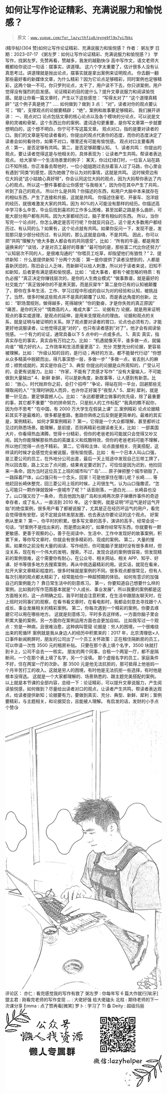 # 如何让写作论证精彩、充满说服力和愉悦感？

> 原文：[`www.yuque.com/for_lazy/thfiu8/eyng9fl9x7yi7bkc`](https://www.yuque.com/for_lazy/thfiu8/eyng9fl9x7yi7bkc)

<ne-h2 id="fb1d18ee" data-lake-id="fb1d18ee"><ne-heading-ext><ne-heading-anchor></ne-heading-anchor><ne-heading-fold></ne-heading-fold></ne-heading-ext><ne-heading-content><ne-text id="ucae61928">(精华帖)(304 赞)如何让写作论证精彩、充满说服力和愉悦感？</ne-text></ne-heading-content></ne-h2> <ne-p id="ua49da4a7" data-lake-id="ua49da4a7"><ne-text id="u18e2ff1e">作者： 粥左罗</ne-text></ne-p> <ne-p id="ucf8bd889" data-lake-id="ucf8bd889"><ne-text id="ucd0ccfe1">日期：2023-07-17</ne-text></ne-p> <ne-p id="ud1a0d590" data-lake-id="ud1a0d590"><ne-text id="u48aa3972">《粥左罗：如何让写作论证精彩、充满说服力和愉悦感？》</ne-text></ne-p> <ne-p id="u32a61da3" data-lake-id="u32a61da3"><ne-text id="u61318c27">学写作，找粥左罗。先赞再看，赞越多，我发的越勤快😘</ne-text></ne-p> <ne-p id="uff8954e7" data-lake-id="uff8954e7"><ne-text id="ue8a0a42c">高中写作文，语文老师大概都给你说过一句话：摆事实，讲道理。</ne-text></ne-p> <ne-p id="uec0f127e" data-lake-id="uec0f127e"><ne-text id="u527928bc">这六个字太重要了，估计很多人没有认真思考过。讲道理就是抛出论点，摆事实就是拿出案例来证明观点。</ne-text></ne-p> <ne-p id="u2aa67583" data-lake-id="u2aa67583"><ne-text id="ua6dc567a">你去翻一翻那些最好看的新媒体文章，为什么精彩？因为它论点足够精彩，同时案例也足够精彩，这两个缺一不可。你只罗列论点，太干了，用户读不下去，你只讲案例，用户觉得没有强烈的启发感。</ne-text></ne-p> <ne-p id="u7fb2e877" data-lake-id="u7fb2e877"><ne-text id="ue4b7bcc1">论证精彩的目的是什么？提升文章说服力和阅读愉悦感。就是让你看一篇文章时，产生以下这些感觉：</ne-text></ne-p> <ne-p id="ud6075ed8" data-lake-id="ud6075ed8"><ne-text id="uf9f28de8">“写得太对了”</ne-text></ne-p> <ne-p id="uc071cb92" data-lake-id="uc071cb92"><ne-text id="ucc337108">“这个道理真精辟”</ne-text></ne-p> <ne-p id="ub6a42371" data-lake-id="ub6a42371"><ne-text id="ua03f161c">“这个例子真是绝了”</ne-text></ne-p> <ne-p id="ucc82b8fa" data-lake-id="ucc82b8fa"><ne-text id="ub0cc00f6">.....</ne-text></ne-p> <ne-p id="u9db208ef" data-lake-id="u9db208ef"><ne-text id="u3fb63d8a">如何做到？做到 3 点：</ne-text></ne-p> <ne-p id="u07cd8fc3" data-lake-id="u07cd8fc3"><ne-text id="u154e80ac">“对”，读者对你的观点要认可；</ne-text> <ne-text id="u1d040d48">“精”，支撑观点的论据要精辟；</ne-text> <ne-text id="u057ad521">“绝”，案例和故事要足够精彩。</ne-text></ne-p> <ne-p id="u1d527e1a" data-lake-id="u1d527e1a"><ne-text id="ufa9256e7">我们展开讲讲：</ne-text></ne-p> <ne-p id="u7bcb735e" data-lake-id="u7bcb735e"><ne-text id="u596e0166">一、观点对口</ne-text></ne-p> <ne-p id="u5b310288" data-lake-id="u5b310288"><ne-text id="ud4b6beb6">论点包括文章的核心论点以及各个模块的分论点，可以说是文章的灵魂和骨架，这个东西比你的案例、遣词造句更重要，是你写文章第一步就要想明白的，这个想不明白，你宁可不写这篇文章。</ne-text></ne-p> <ne-p id="u0bd8a99f" data-lake-id="u0bd8a99f"><ne-text id="u295265ad">观点对口，指的是要对读者的口。我们的文章是写给读者看的，你提出的观点代表你的态度，而你的态度决定了读者会如何看待你，如果不对口，哪里还有可能有愉悦感。</ne-text></ne-p> <ne-p id="u43aa9007" data-lake-id="u43aa9007"><ne-text id="u9e3ffb60">观点对口主要看两点：第一，是否足够有共鸣。第二，是否足够颠覆认知。</ne-text></ne-p> <ne-p id="u8b8d265a" data-lake-id="u8b8d265a"><ne-text id="uf7615963">1、读者共鸣：</ne-text></ne-p> <ne-p id="ufa7545aa" data-lake-id="ufa7545aa"><ne-text id="ud733d599">你提出的观点，要让读者觉得这是与他相关的，具体表现为：让读者产生共鸣，帮读者表达观点。</ne-text></ne-p> <ne-p id="uc194921a" data-lake-id="uc194921a"><ne-text id="uafc3c278">给大家举一个生活场景里的例子：</ne-text></ne-p> <ne-p id="ucdf582d1" data-lake-id="ucdf582d1"><ne-text id="u2950bd61">某天，你过红绿灯时，一位盲人站在路口不知所措，你正准备去帮他时，一位小姐姐跑过去扶着盲人过了马路，你心里会有遇到“同类”的感觉，因为她做了你认为对的事情，这就是共鸣。</ne-text></ne-p> <ne-p id="uebaafa62" data-lake-id="uebaafa62"><ne-text id="uc707992c">这时候旁边有位大妈说“这小姑娘心真好呀”，你会认同这位大妈的观点，因为大妈帮你表达了内心的观点。所以这一整件事都会让你感觉“与我相关”，因为你在其中产生了共鸣，听到了自己的观点。</ne-text></ne-p> <ne-p id="u0c11ed79" data-lake-id="u0c11ed79"><ne-text id="u086480af">所以什么是共鸣？你描述的东西，和用户大脑中本来就存在的相似东西，产生了连接和共振，这就是共鸣。</ne-text></ne-p> <ne-p id="u23d14b24" data-lake-id="u23d14b24"><ne-text id="uc427e0cc">你描述住豪宅、开豪车、泡洋妞的经历，就很难激发大家的共鸣，因为 80%的人可能没有那样的经历。你描述高中学习多么辛苦，毕业后找到喜欢的工作多么困难，甚至加薪之路是多么曲折，可能大部分用户都有共鸣，因为大家都经历过，脑子里有相似的东西。</ne-text></ne-p> <ne-p id="u66436ae8" data-lake-id="u66436ae8"><ne-text id="u9a697daa">所以，当你写完一个论点时，你怎么确定是否可行呢？你就反问自己，这个是大多数用户都经历过、有认同的么？如果有，这个论点就有共鸣。如果你反问一下，发现不是，发现那只是少部分经历过、有认同的，那么这就是自嗨，不是共鸣。</ne-text></ne-p> <ne-p id="u4ffed350" data-lake-id="u4ffed350"><ne-text id="u920a6059">因此，你可以把“共鸣”理解为“绝大多数人都会有的共同感受”。比如：</ne-text></ne-p> <ne-p id="uffc94287" data-lake-id="uffc94287"><ne-text id="u982cfde3">“所有的牛逼，都是用苦逼换来的”</ne-text> <ne-text id="u8ae6a590">“谈钱，才是对员工最好的尊重”</ne-text> <ne-text id="uffedd579">“最可怕的是，那些富二代比你还努力”</ne-text> <ne-text id="u5206d66a">“认知层次不同的人，是很难沟通的”</ne-text> <ne-text id="ucf4bb9f2">“你喂员工吃草，却指望他们有狼性？”</ne-text></ne-p> <ne-p id="uf50f300f" data-lake-id="uf50f300f"><ne-text id="uc66465d1">2、提供新知：</ne-text></ne-p> <ne-p id="ub9386fab" data-lake-id="ub9386fab"><ne-text id="uacd39aa0">什么是提供新知？分两个方面：</ne-text></ne-p> <ne-p id="u7ce95be7" data-lake-id="u7ce95be7"><ne-text id="u893761b8">第一是你提供了读者没想到的，人都是喜新厌旧的，陈旧会让人乏味，而新鲜可以给人刺激，所以对于读者来说，旧知不如新知，后者更有满足感和愉悦感。比如：</ne-text></ne-p> <ne-p id="u3825cfee" data-lake-id="u3825cfee"><ne-text id="ue083ccb5">“成大事者，都有个被忽略的特质：有仇必报”</ne-text> <ne-text id="u77bc9161">“真正决定你赚钱层次的，是你的人生商业模式”</ne-text> <ne-text id="ub0c441e1">“做事靠谱，就是最好的社交能力”</ne-text> <ne-text id="u02bd74cd">“真正毁掉你的不是黑天鹅，而是灰犀牛”</ne-text></ne-p> <ne-p id="u182de7bd" data-lake-id="u182de7bd"><ne-text id="u92449d6f">第二是你已有的认知被颠覆了，即你在多年生活、工作、学习过程中形成的自以为对的经验和认知，被挑战了。当然，很多时候这些观点并不是真的颠覆了认知，而是表达角度的创新。比如：</ne-text></ne-p> <ne-p id="u02532a9d" data-lake-id="u02532a9d"><ne-text id="u7f3fcb12">“职场潜规则，做得越多，死得越快”</ne-text> <ne-text id="u99da7482">“你的勤奋，才是你失败的真正原因”</ne-text> <ne-text id="uf43e1d2e">“痛苦，是你的天分”</ne-text> <ne-text id="uabd8fe9d">“情商高的人，难成大事”</ne-text></ne-p> <ne-p id="u58f0c44e" data-lake-id="u58f0c44e"><ne-text id="udb2ebb19">二、论据有力</ne-text></ne-p> <ne-p id="u1f995aa7" data-lake-id="u1f995aa7"><ne-text id="u4bbc5300">论据，就是用来证明观点的事实或道理，是观点的延伸，是用来支撑观点的理由。</ne-text></ne-p> <ne-p id="u3f47bebb" data-lake-id="u3f47bebb"><ne-text id="u39add1d0">论据和观点的关系，就是证明与被证明的关系。除了观点要对读者的胃口，论点也必须有力，才能更好地说服读者，让他觉得这是“对的”，也只有读者感到“对了”，他才会有阅读愉悦感。</ne-text></ne-p> <ne-p id="ubadd4ecc" data-lake-id="ubadd4ecc"><ne-text id="u581600e3">一个有力的论证，通常具备以下 5 点中的一点或多点。</ne-text></ne-p> <ne-p id="u2d6c02c0" data-lake-id="u2d6c02c0"><ne-text id="u290f617f">1、真实</ne-text></ne-p> <ne-p id="udd2bfdab" data-lake-id="udd2bfdab"><ne-text id="u4cf2d853">真实，指真实存在的事实，真实自有万钧之力。比如：</ne-text></ne-p> <ne-p id="ufb90aa87" data-lake-id="ufb90aa87"><ne-text id="u97a141f8">“机遇就像天平，谁多做一点，就偏向谁”</ne-text></ne-p> <ne-p id="uaf9f9842" data-lake-id="uaf9f9842"><ne-text id="u91adbfa8">“精力好的人，工作效率和生活质量更高”</ne-text></ne-p> <ne-p id="u3242026f" data-lake-id="u3242026f"><ne-text id="u6078a101">2、充分</ne-text></ne-p> <ne-p id="u3f6a7531" data-lake-id="u3f6a7531"><ne-text id="ud6d1b073">完整充分的论据，更容易被理解。比如：</ne-text></ne-p> <ne-p id="uac5d87be" data-lake-id="uac5d87be"><ne-text id="u1a1db31d">“升级认知的目的，是行动；再好的方法，都不能替代行动”</ne-text> <ne-text id="uaf93cf03">“你想从众多精英中脱颖而出，得凡事深想一层，多做一步”</ne-text> <ne-text id="u25d6e53d">“多做一点，省去别人的麻烦；顺势成就的，其实是你自己”</ne-text></ne-p> <ne-p id="ubfe49f7d" data-lake-id="ubfe49f7d"><ne-text id="ucca11213">3、典型</ne-text></ne-p> <ne-p id="u439b9e64" data-lake-id="u439b9e64"><ne-text id="u3e235714">你提出的论据是众所周知的，广受认可的，会更有说服力。比如：</ne-text></ne-p> <ne-p id="ud5dafd6a" data-lake-id="ud5dafd6a"><ne-text id="u9d78be69">“作家，不能有了灵感才写作”</ne-text> <ne-text id="ua84746c8">“没有大量输入，不可能做到大量输出”</ne-text></ne-p> <ne-p id="u2c87ef8a" data-lake-id="u2c87ef8a"><ne-text id="ueb50b635">4、新鲜</ne-text></ne-p> <ne-p id="u64e939ec" data-lake-id="u64e939ec"><ne-text id="ub9bc17d6">新鲜，可以是新角度，新故事等，让人感到有新意。比如：</ne-text></ne-p> <ne-p id="u173a6756" data-lake-id="u173a6756"><ne-text id="u2305db00">“放心，时代抛弃你之前，会打个招呼”</ne-text> <ne-text id="u8e8e6d19">“争论，得站在同一平台，回避那些无理取闹的人”</ne-text> <ne-text id="u0aac28b1">“生理时钟因人而异，也许你正好属于“夜型人”</ne-text></ne-p> <ne-p id="u369ee547" data-lake-id="u369ee547"><ne-text id="u54bc209a">5、犀利</ne-text></ne-p> <ne-p id="uf405e74e" data-lake-id="uf405e74e"><ne-text id="ub5097574">犀利，就是要一针见血，要足够震撼人心。比如：</ne-text></ne-p> <ne-p id="u2258f7f3" data-lake-id="u2258f7f3"><ne-text id="u4c0d884a">“永远都要建立做事的优先级，除了最重要的事，其它都不重要”</ne-text> <ne-text id="uec58a8e1">“你的拼命努力，只是别人的工作标配”</ne-text> <ne-text id="u00abfedd">“我真的瞧不起你，因为你不思考”</ne-text> <ne-text id="u1bb6deea">“在中国，有 2000 万大学生在假装上课”</ne-text></ne-p> <ne-p id="uaaddd5ca" data-lake-id="uaaddd5ca"><ne-text id="u02e763b6">三.案例精彩</ne-text></ne-p> <ne-p id="uaca7f5cd" data-lake-id="uaca7f5cd"><ne-text id="u8ca23e96">论点论据精彩其实不是最难的，很多都是套路，套路你熟练之后反倒是更简单的。最难的其实是，案例精彩。</ne-text></ne-p> <ne-p id="ue4bc4c0a" data-lake-id="ue4bc4c0a"><ne-text id="uc86eb47e">如何才算案例精彩？</ne-text></ne-p> <ne-p id="u7a92ed10" data-lake-id="u7a92ed10"><ne-text id="uc2b1e592">第一，它得是一个大众都理解，甚至都听过见过的熟悉场景。能理解，是前提，否则再精彩也跟读者无关。比如：</ne-text></ne-p> <ne-p id="u5ecf1df5" data-lake-id="u5ecf1df5"><ne-text id="ue3df8a04">一部美国大片，你看得热血沸腾，觉得十分精彩，但你的老爸老妈可能就只会觉得又吵又闹。因为你能理解那些热血的英雄主义和炫酷特效，但你的老爸老妈可能不理解，所以他们觉得一点也不精彩。</ne-text></ne-p> <ne-p id="u0e36a697" data-lake-id="u0e36a697"><ne-text id="u1f1178be">第二，它得和主体、论点直接相关、完美搭配，这样读的时候才会感觉完全被说服，很有愉悦感。比如：</ne-text></ne-p> <ne-p id="uf8ad4629" data-lake-id="uf8ad4629"><ne-text id="u71591758">有一个日本人叫山口强，是三菱公司的员工，在外地分公司出差，最后一天上班途中发现自己忘带工牌了，所以回去取，路上又出了点问题，结果肯定要迟到了。可恰恰是因为迟到，他捡回来一条命，因为当时这位员工上班的城市叫“广岛”…… 原子弹把整个城市销毁了。</ne-text></ne-p> <ne-p id="u35c29243" data-lake-id="u35c29243"><ne-text id="u61eb528e">一路踩着尸体，山口强只有一个念头，回家！可是他家住在哪儿呢？长崎…… 等他赶回长崎休整完，回三菱公司上班的时候，上司很生气，认为山口强撒谎，“怎么可能只一颗炸弹就毁掉一座城市了呢？” 话音刚落，一道白光…… 长崎县也没了。山口强又捡了一条命， 而且他因为是广岛和长崎两次原子弹爆炸事件的奇迹幸存者，成了名人，一直活到 2010 年。</ne-text></ne-p> <ne-p id="u2bb24c53" data-lake-id="u2bb24c53"><ne-text id="ub655fadc">这个案例，就是证明“坏运气是好运气开始”的绝佳案例，很多用户看了都被说服了，尤其是正在经历坏运气的用户，看完会觉得很有安慰，说不定就会转发朋友圈，也去表达你要论证的这个观点。</ne-text></ne-p> <ne-p id="ud40cf6aa" data-lake-id="ud40cf6aa"><ne-text id="u8172f498">好案例从里来？</ne-text></ne-p> <ne-p id="u02e50065" data-lake-id="u02e50065"><ne-text id="u427af49e">第一，你平时的积累。很多写文章的高手，演讲的高手，经常会说一句话，“好案例不是找出来的，而是攒出来的”。如果你经常写东西，你就要有一颗更敏感、更善于观察的心，善于在阅读中、生活中、工作中发现好的故事案例，积累下来，等你写文章时，你就会有很多精彩的、现成的案例。</ne-text></ne-p> <ne-p id="ucc0cd3ad" data-lake-id="ucc0cd3ad"><ne-text id="u40b9c5f9">第二，大量的搜索。如果你之前没有大量的阅读、写作经历，你可能脑子里就时没有很多素材，但没关系，现在有一个伟大的发明，搜索。不过，发现合适的案例很容易，但发现精彩的案例很难，这个需要你有耐心，在公众号、相关网站、相关 APP、知乎、好课、好书等很多地方去搜索案例，再从中挑选最精彩的用。说实话，就现在看来，拉开大家文章精彩程度的，很多时候就是案例的不同。很多观点都很常见，但有人每次引用的观点都太精彩了，经常能给你一种超预期的体验。</ne-text></ne-p> <ne-p id="u0d73bead" data-lake-id="u0d73bead"><ne-text id="u550c7c16">如何有意识的加强自己的案例能力？</ne-text></ne-p> <ne-p id="u955eeee7" data-lake-id="u955eeee7"><ne-text id="ue50a8971">靠日常生活中的刻意练习。</ne-text></ne-p> <ne-p id="u2326a6ed" data-lake-id="u2326a6ed"><ne-text id="u67ae9f7a">第一，你要知道自己想要什么样的案例。比如我的写作范围基本就是“个人成长、事业发展”，所以我要的案例都是这方面相关的，这一点明确之后，我平时就会注意积累，在生活中跟朋友聊天时，在上班时对同事们的观察，在看书看文章时，在看电影时，我都会刻意去寻找跟个人成长、事业发展相关的精彩案例。</ne-text></ne-p> <ne-p id="uc74c172e" data-lake-id="uc74c172e"><ne-text id="u10066839">第二，你每次遇到一个精彩的案例，你要去琢磨它可以用在哪些地方。</ne-text></ne-p> <ne-p id="u369dff58" data-lake-id="u369dff58"><ne-text id="u8c5c1066">这就是刻意练习，平时多去这样练，一方面你脑子里会积累大量的案例，另一方面你在案例运用方面也会更加自如。</ne-text></ne-p> <ne-p id="u4a7ffbee" data-lake-id="u4a7ffbee"><ne-text id="u21d705bc">比如我写过一个观点：穷是一种病，且很难治愈，这种病叫管窥</ne-text></ne-p> <ne-p id="u5378675c" data-lake-id="u5378675c"><ne-text id="u7448eb98">论据是：穷人的困境，一个很难绕出来的死循环</ne-text></ne-p> <ne-p id="u7d2c838c" data-lake-id="u7d2c838c"><ne-text id="ud01218f4">案例就是我从身边人的经历中积累来的：2017 年，北京清理低×人口事件新闻刷屏时，朋友的公司出了一个员工关怀政策：正在租住隔断房的员工，可以申请一次性 3500 元的租房补贴。</ne-text></ne-p> <ne-p id="ua147a618" data-lake-id="ua147a618"><ne-text id="ubf1bf210">只要在那个表上填个名字，3500 块就打到卡上，公司不会去一一核实。</ne-text></ne-p> <ne-p id="u4b93faea" data-lake-id="u4b93faea"><ne-text id="ue5d08e1e">朋友的两个同事，合租一个两室一厅，都不是隔断间，一个在那个表上填了名字，另一个没填。</ne-text></ne-p> <ne-p id="u4da76687" data-lake-id="u4da76687"><ne-text id="ue3e1835e">那个虚报名字的员工，家庭条件不好，住在两室一厅的次卧。</ne-text></ne-p> <ne-p id="uf33febb7" data-lake-id="uf33febb7"><ne-text id="u7e0a4ac7">那 3500 元是他无法抗拒的，那可抵得上他爸妈一个月辛苦打工的收入。这就是穷人的困境，有时他是无法抗拒一些选择，有时他是根本没得选。</ne-text></ne-p> <ne-p id="u1ae65c53" data-lake-id="u1ae65c53"><ne-text id="ua5d8150a">这就是一个大家都理解的、场景熟悉的、跟主题完美搭配的案例。</ne-text></ne-p> <ne-p id="u3d6b6c0b" data-lake-id="u3d6b6c0b"><ne-text id="u1697f732">以上就是本节课的全部内容，总结一下：论证精彩，可以提升文章说服力，产生阅读愉悦感，如何做到？尽量给出读者对口的观点，让读者产生共鸣，帮读者表达观点，给读者提供新知；论据要有力，要做到真实、充分、典型、新鲜、犀利；案例要精彩，与主题相关，和论据契合，且能被人理解。</ne-text></ne-p> <ne-p id="u0549d087" data-lake-id="u0549d087"><ne-text id="uff4e4f66">有启发的话，发财的小手点个赞😘</ne-text><ne-card data-card-name="image" data-card-type="inline" id="v8Hg4" data-event-boundary="card">![](img/c0d330b77d40aa3c6570a1a3c1af43c3.png)</ne-card></ne-p> <ne-hole id="ub3350aa0" data-lake-id="ub3350aa0"><ne-card data-card-name="hr" data-card-type="block" id="sbz4q" data-event-boundary="card"><ne-p id="u3843c205" data-lake-id="u3843c205"><ne-text id="u5d0a4bab">评论区：</ne-text></ne-p> <ne-p id="u04b05fba" data-lake-id="u04b05fba"><ne-text id="uebdfa001">亦仁 : 看完感觉我的写作有救了</ne-text> <ne-text id="ue1ba526d">粥左罗 : 你每年写 6 篇大作就行[呲牙]</ne-text> <ne-text id="u5136be4a">盟主君 : 刚看完老师的写作变现</ne-text> <ne-text id="u782aa018">… : 大佬好强 给大佬磕头</ne-text> <ne-text id="ucec8bdf9">北柱 : 期待老师的下一次课分享</ne-text> <ne-text id="u241220f8">Emma : 点了赞再看[微笑]</ne-text> <ne-text id="u635544bf">罗卜 : 学习了</ne-text> <ne-text id="u0669b88d">Tl 备 Deity : 超级玛丽</ne-text></ne-p> <ne-p id="ua94db8f0" data-lake-id="ua94db8f0"><ne-card data-card-name="image" data-card-type="inline" id="i5Fmp" data-event-boundary="card">![](img/894d30a529e7c37bcd3392323c99941c.png)  <ne-hole id="u3e72f1ab" data-lake-id="u3e72f1ab"><ne-card data-card-name="hr" data-card-type="block" id="PolqG" data-event-boundary="card"></ne-card></ne-hole></ne-card></ne-p></ne-card></ne-hole>